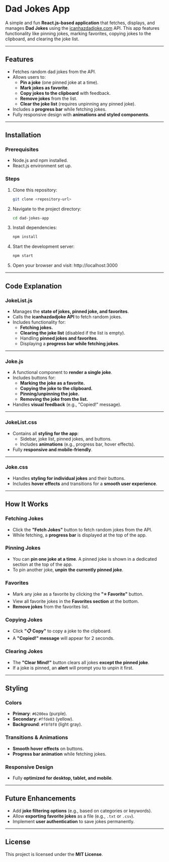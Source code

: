 # **Dad Jokes App**

A simple and fun **React.js-based application** that fetches, displays, and manages **Dad Jokes** using the [icanhazdadjoke.com](https://icanhazdadjoke.com/) API. This app features functionality like pinning jokes, marking favorites, copying jokes to the clipboard, and clearing the joke list.

---

## **Features**
- Fetches random dad jokes from the API.
- Allows users to:
  - **Pin a joke** (one pinned joke at a time).
  - **Mark jokes as favorite**.
  - **Copy jokes to the clipboard** with feedback.
  - **Remove jokes** from the list.
  - **Clear the joke list** (requires unpinning any pinned joke).
- Includes a **progress bar** while fetching jokes.
- Fully responsive design with **animations and styled components**.

---

## **Installation**

### **Prerequisites**
- Node.js and npm installed.
- React.js environment set up.

### **Steps**
1. Clone this repository:
   ```bash
   git clone <repository-url>
2. Navigate to the project directory:
    ```bash
    cd dad-jokes-app
3. Install dependencies:
    ```bash
    npm install
4. Start the development server:
    ```bash
    npm start
5. Open your browser and visit:
    http://localhost:3000

---

## **Code Explanation**

### **JokeList.js**
- Manages the **state of jokes, pinned joke, and favorites**.
- Calls the **icanhazdadjoke API** to fetch random jokes.
- Includes functionality for:
  - **Fetching jokes.**
  - **Clearing the joke list** (disabled if the list is empty).
  - Handling **pinned jokes and favorites**.
  - Displaying a **progress bar while fetching jokes**.

---

### **Joke.js**
- A functional component to **render a single joke**.
- Includes buttons for:
  - **Marking the joke as a favorite.**
  - **Copying the joke to the clipboard.**
  - **Pinning/unpinning the joke.**
  - **Removing the joke from the list.**
- Handles **visual feedback** (e.g., "Copied!" message).

---

### **JokeList.css**
- Contains all **styling for the app**:
  - Sidebar, joke list, pinned jokes, and buttons.
  - Includes **animations** (e.g., progress bar, hover effects).
- Fully **responsive and mobile-friendly**.

---

### **Joke.css**
- Handles **styling for individual jokes** and their buttons.
- Includes **hover effects** and transitions for a **smooth user experience**.

---

## **How It Works**

### **Fetching Jokes**
- Click the **"Fetch Jokes"** button to fetch random jokes from the API.
- While fetching, a **progress bar** is displayed at the top of the app.

### **Pinning Jokes**
- You can **pin one joke at a time**. A pinned joke is shown in a dedicated section at the top of the app.
- To pin another joke, **unpin the currently pinned joke**.

### **Favorites**
- Mark any joke as a favorite by clicking the **"⭐ Favorite"** button.
- View all favorite jokes in the **Favorites section** at the bottom.
- **Remove jokes** from the favorites list.

### **Copying Jokes**
- Click **"📋 Copy"** to copy a joke to the clipboard.
- A **"Copied!" message** will appear for 2 seconds.

### **Clearing Jokes**
- The **"Clear Mind!"** button clears all jokes **except the pinned joke**.
- If a joke is pinned, an **alert** will prompt you to unpin it first.

---

## **Styling**

### **Colors**
- **Primary**: `#6200ea` (purple).
- **Secondary**: `#ffde03` (yellow).
- **Background**: `#f8f8f8` (light gray).

### **Transitions & Animations**
- **Smooth hover effects** on buttons.
- **Progress bar animation** while fetching jokes.

### **Responsive Design**
- Fully **optimized for desktop, tablet, and mobile**.

---

## **Future Enhancements**
- Add **joke filtering options** (e.g., based on categories or keywords).
- Allow **exporting favorite jokes** as a file (e.g., `.txt` or `.csv`).
- Implement **user authentication** to save jokes permanently.

---

## **License**

This project is licensed under the **MIT License**.

